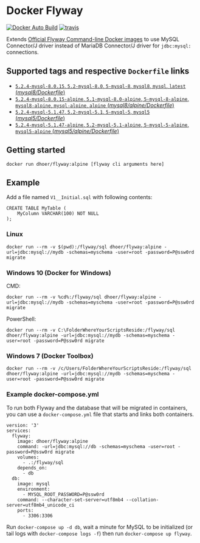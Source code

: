 # Docker Flyway

[![Docker Auto Build](https://img.shields.io/docker/automated/dhoer/flyway.svg?style=flat-square)]( https://hub.docker.com/r/dhoer/flyway/) [![travis](http://img.shields.io/travis/dhoer/docker-flyway/master.svg?style=flat-square)](https://travis-ci.org/dhoer/docker-flyway)

Extends [Official Flyway Command-line Docker images](https://github.com/flyway/flyway-docker) to use MySQL Connector/J driver instead of MariaDB Connector/J driver for `jdbc:mysql:` connections.

## Supported tags and respective `Dockerfile` links

- [`5.2.4-mysql-8.0.15`, `5.2-mysql-8.0`, `5-mysql-8`, `mysql8`, `mysql`, `latest` (*mysql8/Dockerfile*)](https://github.com/dhoer/docker-flyway/blob/master/mysql8/Dockerfile)
- [`5.2.4-mysql-8.0.15-alpine`, `5.1-mysql-8.0-alpine`, `5-mysql-8-alpine`, `mysql8-alpine`, `mysql-alpine`, `alpine` (*mysql8/alpine/Dockerfile*)](https://github.com/dhoer/docker-flyway/blob/master/mysql8/alpine/Dockerfile)
- [`5.2.4-mysql-5.1.47`, `5.2-mysql-5.1`, `5-mysql-5`, `mysql5` (*mysql5/Dockerfile*)](https://github.com/dhoer/docker-flyway/blob/master/mysql5/Dockerfile)
- [`5.2.4-mysql-5.1.47-alpine`, `5.2-mysql-5.1-alpine`, `5-mysql-5-alpine`, `mysql5-alpine` (*mysql5/alpine/Dockerfile*)](https://github.com/dhoer/docker-flyway/blob/master/mysql5/alpine/Dockerfile)

## Getting started

`docker run dhoer/flyway:alpine [flyway cli arguments here]`

## Example

Add a file named `V1__Initial.sql` with following contents:

    CREATE TABLE MyTable (
        MyColumn VARCHAR(100) NOT NULL
    );

### Linux

    docker run --rm -v $(pwd):/flyway/sql dhoer/flyway:alpine -url=jdbc:mysql://mydb -schemas=myschema -user=root -password=P@ssw0rd migrate

### Windows 10 (Docker for Windows)

CMD:

    docker run --rm -v %cd%:/flyway/sql dhoer/flyway:alpine -url=jdbc:mysql://mydb -schemas=myschema -user=root -password=P@ssw0rd migrate

PowerShell:

    docker run --rm -v C:\FolderWhereYourScriptsReside:/flyway/sql dhoer/flyway:alpine -url=jdbc:mysql://mydb -schemas=myschema -user=root -password=P@ssw0rd migrate

### Windows 7 (Docker Toolbox)

    docker run --rm -v /c/Users/FolderWhereYourScriptsReside:/flyway/sql dhoer/flyway:alpine -url=jdbc:mysql://mydb -schemas=myschema -user=root -password=P@ssw0rd migrate

### Example docker-compose.yml

To run both Flyway and the database that will be migrated in containers, you can use a `docker-compose.yml` file that starts and links both containers.

    version: '3'
    services:
      flyway:
        image: dhoer/flyway:alpine
        command: -url=jdbc:mysql://db -schemas=myschema -user=root -password=P@ssw0rd migrate
        volumes:
          - .:/flyway/sql
        depends_on:
          - db
      db:
        image: mysql
        environment:
          - MYSQL_ROOT_PASSWORD=P@ssw0rd
        command: --character-set-server=utf8mb4 --collation-server=utf8mb4_unicode_ci
        ports:
          - 3306:3306

Run `docker-compose up -d db`, wait a minute for MySQL to be initialized (or tail logs with `docker-compose logs -f`) then run `docker-compose up flyway`.
